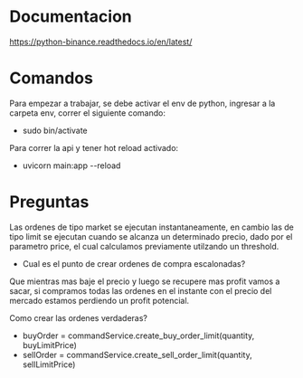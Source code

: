 # Documentacion

https://python-binance.readthedocs.io/en/latest/

# Comandos

Para empezar a trabajar, se debe activar el env de python, ingresar a la carpeta env, 
correr el siguiente comando:
- sudo bin/activate

Para correr la api y tener hot reload activado:
- uvicorn main:app --reload

# Preguntas

Las ordenes de tipo market se ejecutan instantaneamente, en cambio las de tipo limit
se ejecutan cuando se alcanza un determinado precio, dado por el parametro price, el 
cual calculamos previamente utilzando un threshold.

- Cual es el punto de crear ordenes de compra escalonadas?

Que mientras mas baje el precio y luego se recupere mas profit vamos a sacar,
si compramos todas las ordenes en el instante con el precio del mercado estamos perdiendo
un profit potencial.

Como crear las ordenes verdaderas?

- buyOrder = commandService.create_buy_order_limit(quantity, buyLimitPrice)
- sellOrder = commandService.create_sell_order_limit(quantity, sellLimitPrice)
